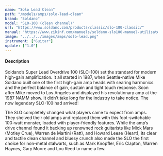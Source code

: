 ```yaml
---
name: "Solo Lead Clean"
path: "/models/amps/solo-lead-clean"
brand: "Soldano"
model: "SLO-100 (clean channel)"
url: "https://www.soldano.com/products/classic/slo-100-classic/"
manual: "https://www.zikinf.com/manuels/soldano-slo100-manuel-utilisateur-en-36158.pdf"
image: "../../../images/amps/solo-lead.png"
instrument: ["Guitar"]
update: ["1.0"]
---
```

#### Description
Soldano’s Super Lead Overdrive 100 (SLO-100) set the standard for modern high-gain amplification. It all started in 1987, when Seattle-native Mike Soldano built one of the first high-gain amp heads with searing harmonics and the perfect balance of gain, sustain and tight touch response. Soon after Mike moved to Los Angeles and displayed his revolutionary amp at the 1987 NAMM show. It didn’t take long for the industry to take notice. The now legendary SLO-100 had arrived!

The SLO completely changed what players came to expect from amps. They shelved their old amps and replaced them with this foot-switchable 100-watt monster, loaded with player-friendly features. While the amp’s drive channel found it backing up renowned rock guitarists like Mick Mars (Motley Crue), Warren de Martini (Ratt), and Howard Leese (Heart), its clear and tactile clean channel and bluesy crunch also made the SLO the first choice for non-metal stalwarts, such as Mark Knopfler, Eric Clapton, Warren Haynes, Gary Moore and Lou Reed to name a few. 